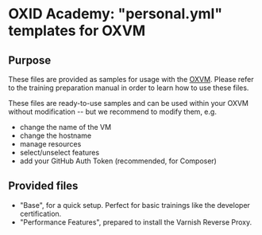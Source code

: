 # OXID Academy: "personal.yml" templates for OXVM

## Purpose
These files are provided as samples for usage with the [OXVM](https://github.com/OXID-eSales/oxvm_base). Please refer to the training preparation manual in order to learn how to use these files.

These files are ready-to-use samples and can be used within your OXVM without modification -- but we recommend to modify them, e.g.
* change the name of the VM
* change the hostname
* manage resources
* select/unselect features
* add your GitHub Auth Token (recommended, for Composer)

## Provided files
* "Base", for a quick setup. Perfect for basic trainings like the developer certification.
* "Performance Features", prepared to install the Varnish Reverse Proxy.

